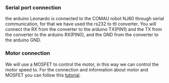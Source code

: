 ### Serial port connection
the arduino Leonardo is connected to the COMAU robot NJ60 through serial communication,
for that we have used the rs232 to ttl converter. You will connect the RX from the converter
to the arduino TX(PIN1) and the TX from the converter to the arduino RX(PIN0), and
the GND from the converter to the arduino GND.

### Motor connection
We will use a MOSFET to control the motor, in this way we can control the motor speed to.
For the connection and information about motor and MOSFET you can follow this [tutorial](http://bildr.org/2012/03/rfp30n06le-arduino/).
